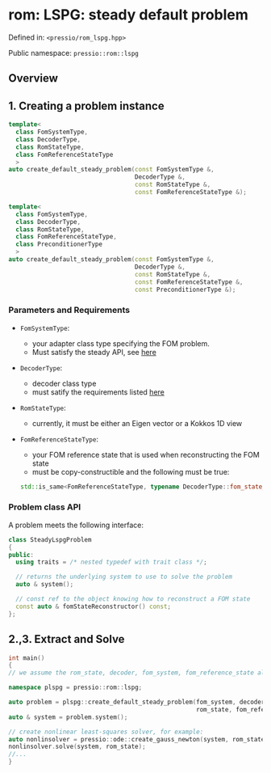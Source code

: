 
# rom: LSPG: steady default problem


Defined in: `<pressio/rom_lspg.hpp>`

Public namespace: `pressio::rom::lspg`


## Overview


## 1. Creating a problem instance


```cpp
template<
  class FomSystemType,
  class DecoderType,
  class RomStateType,
  class FomReferenceStateType
  >
auto create_default_steady_problem(const FomSystemType &,
								   DecoderType &,
								   const RomStateType &,
								   const FomReferenceStateType &);

template<
  class FomSystemType,
  class DecoderType,
  class RomStateType,
  class FomReferenceStateType,
  class PreconditionerType
  >
auto create_default_steady_problem(const FomSystemType &,
								   DecoderType &,
								   const RomStateType &,
								   const FomReferenceStateType &,
								   const PreconditionerType &);
```

### Parameters and Requirements

- `FomSystemType`:
  - your adapter class type specifying the FOM problem. <br/>
  - Must satisfy the steady API, see [here](./md_pages_components_rom_fom_apis.html)

- `DecoderType`:
  - decoder class type
  - must satify the requirements listed [here](md_pages_components_rom_decoder.html)

- `RomStateType`:
  - currently, it must be either an Eigen vector or a Kokkos 1D view

- `FomReferenceStateType`:
  - your FOM reference state that is used when reconstructing the FOM state
  - must be copy-constructible and the following must be true:<br/>
  ```cpp
  std::is_same<FomReferenceStateType, typename DecoderType::fom_state_type>::value == true
  ```

### Problem class API

A problem meets the following interface:

```cpp
class SteadyLspgProblem
{
public:
  using traits = /* nested typedef with trait class */;

  // returns the underlying system to use to solve the problem
  auto & system();

  // const ref to the object knowing how to reconstruct a FOM state
  const auto & fomStateReconstructor() const;
};
```


## 2.,3. Extract and Solve

```cpp
int main()
{
// we assume the rom_state, decoder, fom_system, fom_reference_state already exist

namespace plspg = pressio::rom::lspg;

auto problem = plspg::create_default_steady_problem(fom_system, decoder,
													rom_state, fom_reference_state);
auto & system = problem.system();

// create nonlinear least-squares solver, for example:
auto nonlinsolver = pressio::ode::create_gauss_newton(system, rom_state, ...);
nonlinsolver.solve(system, rom_state);
//...
}
```
